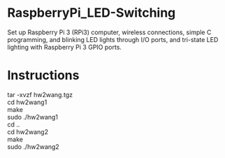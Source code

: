 # RaspberryPi_LED-Switching
Set up Raspberry Pi 3 (RPi3) computer, wireless connections, simple C programming, and blinking
LED lights through I/O ports, and tri-state LED lighting with Raspberry Pi 3 GPIO ports.

# Instructions
tar -xvzf hw2wang.tgz\
cd hw2wang1\
make\
sudo ./hw2wang1\
cd ..\
cd hw2wang2\
make\
sudo ./hw2wang2
